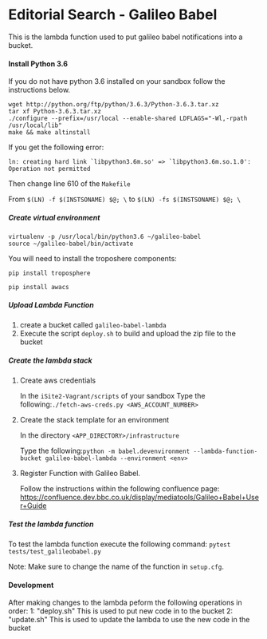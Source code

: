 # Editorial Search - Galileo Babel

This is the lambda function used to put galileo babel notifications into a bucket.

#### Install Python 3.6

If you do not have python 3.6 installed on your sandbox follow the instructions below.

```
wget http://python.org/ftp/python/3.6.3/Python-3.6.3.tar.xz
tar xf Python-3.6.3.tar.xz
./configure --prefix=/usr/local --enable-shared LDFLAGS="-Wl,-rpath /usr/local/lib"
make && make altinstall
```
If you get the following error:
```
ln: creating hard link `libpython3.6m.so' => `libpython3.6m.so.1.0': Operation not permitted
```

Then change line 610 of the ```Makefile```

From ```$(LN) -f $(INSTSONAME) $@; \```  to  ```$(LN) -fs $(INSTSONAME) $@; \```


##### Create virtual environment

```
virtualenv -p /usr/local/bin/python3.6 ~/galileo-babel
source ~/galileo-babel/bin/activate
```

You will need to install the troposhere components:

 ```pip install troposphere```

```pip install awacs```

##### Upload Lambda Function
1. create a bucket called ```galileo-babel-lambda```
2. Execute the script ```deploy.sh``` to build and upload the zip file to the bucket

##### Create the lambda stack

1. Create aws credentials
    
    In the ```iSite2-Vagrant/scripts``` of your sandbox
    Type the following:```./fetch-aws-creds.py <AWS_ACCOUNT_NUMBER>```
   
2. Create the stack template for an environment
    
    In the directory  ```<APP_DIRECTORY>/infrastructure``` 
    
    Type the following:```python -m babel.devenvironment --lambda-function-bucket galileo-babel-lambda --environment <env>```

3. Register Function with Galileo Babel.
    
    Follow the instructions within the following confluence page:
    https://confluence.dev.bbc.co.uk/display/mediatools/Galileo+Babel+User+Guide
   
##### Test the lambda function

To test the lambda function execute the following command: 
```pytest tests/test_galileobabel.py```

Note: Make sure to change the name of the function in  ```setup.cfg```.

#### Development ####
After making changes to the lambda peform the  following operations in order:
1: "deploy.sh" This is used to put new code in to the bucket
2: "update.sh" This is used to update the lambda to use the new code in the bucket
